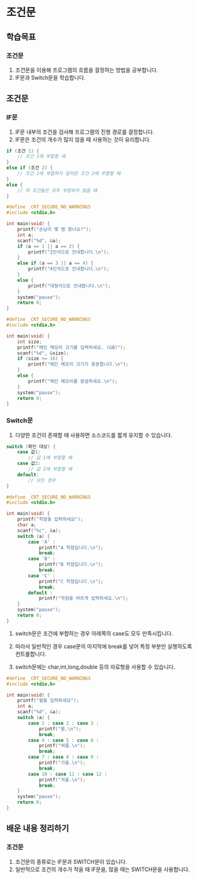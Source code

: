 # 조건문

## 학습목표

### 조건문

1. 조건문을 이용해 프로그램의 흐름을 결정하는 방법을 공부합니다.
1. IF문과 Switch문을 학습합니다.

## 조건문

### IF문

1. IF문 내부의 조건을 검사해 프로그램의 진행 경로를 결정합니다.
1. IF문은 조건의 개수가 많지 않을 때 사용하는 것이 유리합니다.

```c
if (조건 1) {
    // 조건 1에 부합할 때
}
else if (조건 2) {
    // 조건 1에 부합하지 않지만 조건 2에 부합할 때
}
else {
    // 위 조건들은 모두 부합하지 않을 때
}
```

```c
#define _CRT_SECURE_NO_WARNINGS
#include <stdio.h>

int main(void) {
    printf("손님이 몇 명 왔나요?");
    int a;
    scanf("%d", &a);
    if (a == 1 || a == 2) {
        printf("2인석으로 안내합니다.\n");
    }
    else if (a == 3 || a == 4) {
        printf("4인석으로 안내합니다.\n");
    }
    else {
        printf("대형석으로 안내합니다.\n");
    }
    system("pause");
    return 0;
}
```

```c
#define _CRT_SECURE_NO_WARNINGS
#include <stdio.h>

int main(void) {
    int size;
    printf("메인 메모리 크기를 입력하세요. (GB)");
    scanf("%d", &size);
    if (size >= 16) {
        printf("메인 메모리 크기가 충분합니다.\n");
    }
    else {
        printf("메인 메모리를 증설하세요.\n");
    }
    system("pause");
    return 0;
}
```

### Switch문

1. 다양한 조건이 존재할 때 사용하면 소스코드를 짧게 유지할 수 있습니다.

```c
switch (확인 대상) {
    case 값1:
        // 값 1에 부합할 때
    case 값2:
        // 값 2에 부합할 때
    default:
        // 모든 경우
}
```

```c
#define _CRT_SECURE_NO_WARNINGS
#include <stdio.h>

int main(void) {
    printf("학점을 입력하세요");
    char a;
    scanf("%c", &a);
    switch (a) {
        case 'A' :
            printf("A 학점입니다.\n");
            break;
        case 'B' :
            printf("B 학점입니다.\n");
            break;
        case 'C' :
            printf("C 학점입니다.\n");
            break;
        default :
            printf("학점을 바르게 입력하세요.\n");
    }
    system("pause");
    return 0;
}
```

1. switch문은 조건에 부합하는 경우 아래쪽의 case도 모두 만족시킵니다.
1. 따라서 일반적인 경우 case문의 마지막에 break를 넣어 특정 부분만 실행하도록 컨트롤합니다.

1. switch문에는 char,int,long,double 등의 자료형을 사용할 수 있습니다.

```c
#define _CRT_SECURE_NO_WARNINGS
#include <stdio.h>

int main(void) {
    printf("월을 입력하세요");
    int a;
    scanf("%d", &a);
    switch (a) {
        case 1 : case 2 : case 3 :
            printf("봄.\n");
            break;
        case 4 : case 5 : case 6 :
            printf("여름.\n");
            break;
        case 7 : case 8 : case 9 :
            printf("가을.\n");
            break;
        case 10 : case 11 : case 12 :
            printf("겨울.\n");
            break;
    }
    system("pause");
    return 0;
}
```

## 배운 내용 정리하기

### 조건문

1. 조건문의 종류로는 IF문과 SWITCH문이 있습니다.
1. 일반적으로 조건의 개수가 적을 때 IF문을, 많을 때는 SWITCH문을 사용합니다.